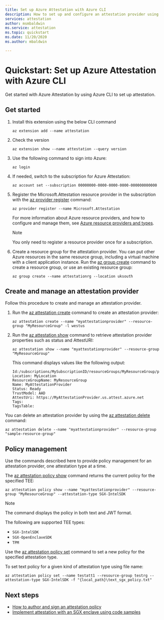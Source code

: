 ```yaml
---
title: Set up Azure Attestation with Azure CLI
description: How to set up and configure an attestation provider using Azure CLI.
services: attestation
author: msmbaldwin
ms.service: attestation
ms.topic: quickstart
ms.date: 11/20/2020
ms.author: mbaldwin

---
```

# Quickstart: Set up Azure Attestation with Azure CLI

Get started with Azure Attestation by using Azure CLI to set up attestation.

## Get started

1. Install this extension using the below CLI command

   ```azurecli
   az extension add --name attestation
   ```
   
1. Check the version

   ```azurecli
   az extension show --name attestation --query version
   ```

1. Use the following command to sign into Azure:

   ```azurecli
   az login
   ```

1. If needed, switch to the subscription for Azure Attestation:

   ```azurecli
   az account set --subscription 00000000-0000-0000-0000-000000000000
   ```

1. Register the Microsoft.Attestation resource provider in the subscription with the [az provider register](/cli/azure/provider#az_provider_register) command:

   ```azurecli
   az provider register --name Microsoft.Attestation
   ```

   For more information about Azure resource providers, and how to configure and manage them, see [Azure resource providers and types](../azure-resource-manager/management/resource-providers-and-types.md).

   > [!NOTE]
   > You only need to register a resource provider once for a subscription.

1. Create a resource group for the attestation provider. You can put other Azure resources in the same resource group, including a virtual machine with a client application instance. Run the [az group create](/cli/azure/group#az_group_create) command to create a resource group, or use an existing resource group:

   ```azurecli
   az group create --name attestationrg --location uksouth
   ```

## Create and manage an attestation provider

Follow this procedure to create and manage an attestation provider.

1. Run the [az attestation create](/cli/azure/ext/attestation/attestation?view=azure-cli-latest#ext_attestation_az_attestation_create) command to create an attestation provider:

   ```azurecli
   az attestation create --name "myattestationprovider" --resource-group "MyResourceGroup" -l westus
   ```
   
1. Run the [az attestation show](/cli/azure/ext/attestation/attestation?view=azure-cli-latest#ext_attestation_az_attestation_show) command to retrieve attestation provider properties such as status and AttestURI:

   ```azurecli
   az attestation show --name "myattestationprovider" --resource-group "MyResourceGroup"
   ```

   This command displays values like the following output:

   ```output
   Id:/subscriptions/MySubscriptionID/resourceGroups/MyResourceGroup/providers/Microsoft.Attestation/attestationProviders/MyAttestationProvider
   Location: MyLocation
   ResourceGroupName: MyResourceGroup
   Name: MyAttestationProvider
   Status: Ready
   TrustModel: AAD
   AttestUri: https://MyAttestationProvider.us.attest.azure.net
   Tags:
   TagsTable:
   ```

You can delete an attestation provider by using the [az attestation delete](/cli/azure/ext/attestation/attestation?view=azure-cli-latest#ext_attestation_az_attestation_delete) command:

```azurecli
az attestation delete --name "myattestationprovider" --resource-group "sample-resource-group"
```

## Policy management

Use the commands described here to provide policy management for an attestation provider, one attestation type at a time.

The [az attestation policy show](/cli/azure/ext/attestation/attestation/policy?view=azure-cli-latest#ext_attestation_az_attestation_policy_show) command returns the current policy for the specified TEE:

```azurecli
az attestation policy show --name "myattestationprovider" --resource-group "MyResourceGroup" --attestation-type SGX-IntelSDK
```

> [!NOTE]
> The command displays the policy in both text and JWT format.

The following are supported TEE types:

- `SGX-IntelSDK`
- `SGX-OpenEnclaveSDK`
- `TPM`

Use the [az attestation policy set](/cli/azure/ext/attestation/attestation/policy?view=azure-cli-latest#ext_attestation_az_attestation_policy_set) command to set a new policy for the specified attestation type.

To set text policy for a given kind of attestation type using file name:

```azurecli
az attestation policy set --name testatt1 --resource-group testrg --attestation-type SGX-IntelSDK -f "{local_path}\text_sgx_policy.txt"
```


## Next steps

- [How to author and sign an attestation policy](author-sign-policy.md)
- [Implement attestation with an SGX enclave using code samples](/samples/browse/?expanded=azure&terms=attestation)
